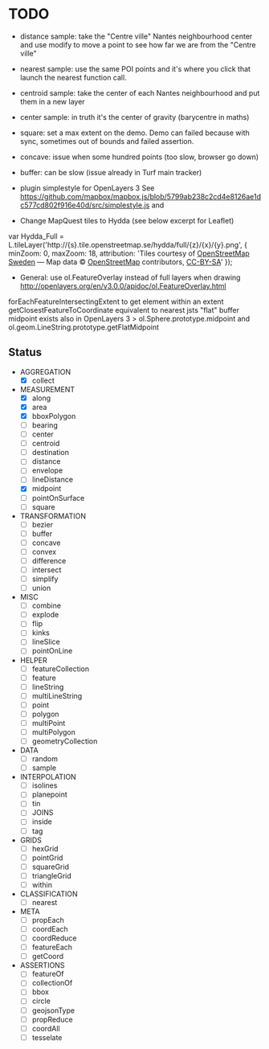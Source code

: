 # TODO

* distance sample: take the "Centre ville" Nantes neighbourhood center and use modify to move a point to see how far we are from the "Centre ville"
* nearest sample: use the same POI points and it's where you click that launch the nearest function call.
* centroid sample: take the center of each Nantes neighbourhood and put them in a new layer
* center sample: in truth it's the center of gravity (barycentre in maths)
* square: set a max extent on the demo. Demo can failed because with sync, sometimes out of bounds and failed assertion.
* concave: issue when some hundred points (too slow, browser go down)
* buffer: can be slow (issue already in Turf main tracker)

* plugin simplestyle for OpenLayers 3 See https://github.com/mapbox/mapbox.js/blob/5799ab238c2cd4e8126ae1dc577cd802f916e40d/src/simplestyle.js and

* Change MapQuest tiles to Hydda (see below excerpt for Leaflet)

var Hydda_Full = L.tileLayer('http://{s}.tile.openstreetmap.se/hydda/full/{z}/{x}/{y}.png', {
  minZoom: 0,
  maxZoom: 18,
  attribution: 'Tiles courtesy of <a href="http://openstreetmap.se/" target="_blank">OpenStreetMap Sweden</a> &mdash; Map data &copy; <a href="http://openstreetmap.org">OpenStreetMap</a> contributors, <a href="http://creativecommons.org/licenses/by-sa/2.0/">CC-BY-SA</a>'
});

* General: use ol.FeatureOverlay instead of full layers when drawing http://openlayers.org/en/v3.0.0/apidoc/ol.FeatureOverlay.html

forEachFeatureIntersectingExtent to get element within an extent
getClosestFeatureToCoordinate equivalent to nearest
jsts "flat" buffer
midpoint exists also in OpenLayers 3 > ol.Sphere.prototype.midpoint and ol.geom.LineString.prototype.getFlatMidpoint

## Status

* AGGREGATION
  * [x] collect
* MEASUREMENT
  * [x] along
  * [x] area
  * [x] bboxPolygon
  * [ ] bearing
  * [ ] center
  * [ ] centroid
  * [ ] destination
  * [ ] distance
  * [ ] envelope
  * [ ] lineDistance
  * [x] midpoint
  * [ ] pointOnSurface
  * [ ] square
* TRANSFORMATION
  * [ ] bezier
  * [ ] buffer
  * [ ] concave
  * [ ] convex
  * [ ] difference
  * [ ] intersect
  * [ ] simplify
  * [ ] union
* MISC
  * [ ] combine
  * [ ] explode
  * [ ] flip
  * [ ] kinks
  * [ ] lineSlice
  * [ ] pointOnLine
* HELPER
  * [ ] featureCollection
  * [ ] feature
  * [ ] lineString
  * [ ] multiLineString
  * [ ] point
  * [ ] polygon
  * [ ] multiPoint
  * [ ] multiPolygon
  * [ ] geometryCollection
* DATA
  * [ ] random
  * [ ] sample
* INTERPOLATION
  * [ ] isolines
  * [ ] planepoint
  * [ ] tin
  * [ ] JOINS
  * [ ] inside
  * [ ] tag
* GRIDS
  * [ ] hexGrid
  * [ ] pointGrid
  * [ ] squareGrid
  * [ ] triangleGrid
  * [ ] within
* CLASSIFICATION
  * [ ] nearest
* META
  * [ ] propEach
  * [ ] coordEach
  * [ ] coordReduce
  * [ ] featureEach
  * [ ] getCoord
* ASSERTIONS
  * [ ] featureOf
  * [ ] collectionOf
  * [ ] bbox
  * [ ] circle
  * [ ] geojsonType
  * [ ] propReduce
  * [ ] coordAll
  * [ ] tesselate
